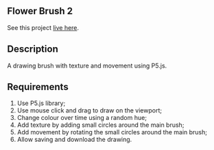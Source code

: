 ## Flower Brush 2

See this project [live here](https://mo-flower-brush2.netlify.app/).


## Description

A drawing brush with texture and movement using P5.js.


## Requirements

1. Use P5.js library;
2. Use mouse click and drag to draw on the viewport;
3. Change colour over time using a random hue;
4. Add texture by adding small circles around the main brush;
5. Add movement by rotating the small circles around the main brush;
6. Allow saving and download the drawing.
 

